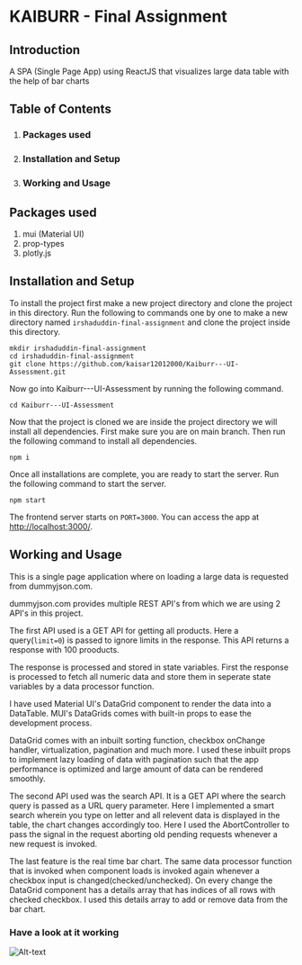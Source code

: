 # KAIBURR - Final Assignment

## Introduction

A SPA (Single Page App) using ReactJS that visualizes large data table with the help of bar charts

## Table of Contents

1. ### Packages used
2. ### Installation and Setup
3. ### Working and Usage

## Packages used

1. mui (Material UI)
2. prop-types
3. plotly.js

## Installation and Setup

To install the project first make a new project directory and clone the project in this directory.
Run the following to commands one by one to make a new directory named `irshaduddin-final-assignment` and clone the project inside this directory.
```
mkdir irshaduddin-final-assignment
cd irshaduddin-final-assignment
git clone https://github.com/kaisar12012000/Kaiburr---UI-Assessment.git
```
Now go into Kaiburr---UI-Assessment by running the following command.
```
cd Kaiburr---UI-Assessment
```
Now that the project is cloned we are inside the project directory we will install all dependencies. First make sure you are on main branch. Then run the following command to install all dependencies.
```
npm i
```

Once all installations are complete, you are ready to start the server. Run the following command to start the server.
```
npm start
```

The frontend server starts on `PORT=3000`. You can access the app at [http://localhost:3000/](http://localhost:3000/).

## Working and Usage

This is a single page application where on loading a large data is requested from dummyjson.com.

dummyjson.com provides multiple REST API's from which we are using 2 API's in this project.

The first API used is a GET API for getting all products. Here a query(`limit=0`) is passed to ignore limits in the response. This API returns a response with 100 prooducts.

The response is processed and stored in state variables. First the response is processed to fetch all numeric data and store them in seperate state variables by a data processor function.

I have used Material UI's DataGrid component to render the data into a DataTable. MUI's DataGrids comes with built-in props to ease the development process.

DataGrid comes with an inbuilt sorting function, checkbox onChange handler, virtualization, pagination and much more. I used these inbuilt props to implement lazy loading of data with pagination such that the app performance is optimized and large amount of data can be rendered smoothly.

The second API used was the search API. It is a GET API where the search query is passed as a URL query parameter. Here I implemented a smart search wherein you type on letter and all relevent data is displayed in the table, the chart changes accordingly too. Here I used the AbortController to pass the signal in the request aborting old pending requests whenever a new request is invoked.

The last feature is the real time bar chart. The same data processor function that is invoked when component loads is invoked again whenever a checkbox input is changed(checked/unchecked). On every change the DataGrid component has a details array that has indices of all rows with checked checkbox. I used this details array to add or remove data from the bar chart.

### Have a look at it working

![Alt-text](https://github.com/kaisar12012000/Kaiburr---UI-Assessment.git/blob/main/demo.gif)